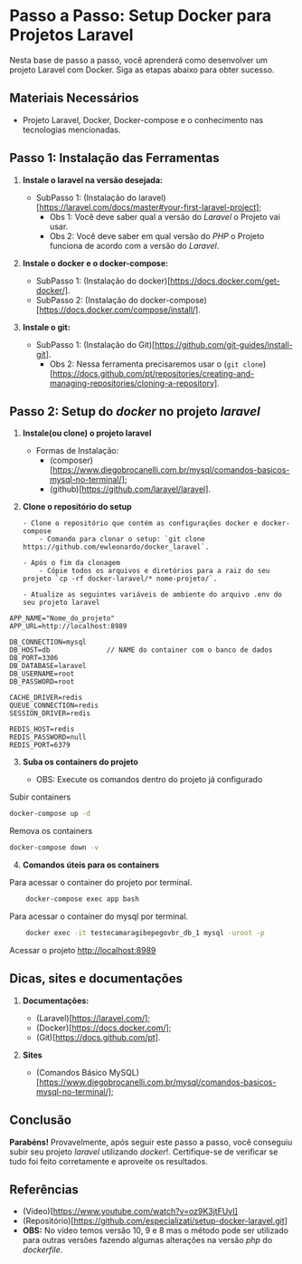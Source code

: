 # Passo a Passo: Setup Docker para Projetos Laravel

Nesta base de passo a passo, você aprenderá como desenvolver um projeto Laravel com Docker. Siga as etapas abaixo para obter sucesso.

## Materiais Necessários

-   Projeto Laravel, Docker, Docker-compose e o conhecimento nas tecnologias mencionadas.

## Passo 1: Instalação das Ferramentas

1. **Instale o laravel na versão desejada:**

    - SubPasso 1: (Instalação do laravel)[https://laravel.com/docs/master#your-first-laravel-project];
        - Obs 1: Você deve saber qual a versão do _Laravel_ o Projeto vai usar.
        - Obs 2: Você deve saber em qual versão do _PHP_ o Projeto funciona de acordo com a versão do _Laravel_.

2. **Instale o docker e o docker-compose:**

    - SubPasso 1: (Instalação do docker)[https://docs.docker.com/get-docker/].
    - SubPasso 2: (Instalação do docker-compose)[https://docs.docker.com/compose/install/].

3. **Instale o git:**

    - SubPasso 1: (Instalação do Git)[https://github.com/git-guides/install-git].
        - Obs 2: Nessa ferramenta precisaremos usar o (`git clone`)[https://docs.github.com/pt/repositories/creating-and-managing-repositories/cloning-a-repository].

## Passo 2: Setup do _docker_ no projeto _laravel_

1.  **Instale(ou clone) o projeto laravel**

    -   Formas de Instalação:
        -   (composer)[https://www.diegobrocanelli.com.br/mysql/comandos-basicos-mysql-no-terminal/];
        -   (github)[https://github.com/laravel/laravel].

2.  **Clone o repositório do setup**

        - Clone o repositório que contém as configurações docker e docker-compose
            - Comando para clonar o setup: `git clone https://github.com/ewleonardo/docker_laravel`.

        - Após o fim da clonagem
            - Cópie todos os arquivos e diretórios para a raiz do seu projeto `cp -rf docker-laravel/* nome-projeto/`.

        - Atualize as seguintes variáveis de ambiente do arquivo .env do seu projeto laravel

```dosini
APP_NAME="Nome_do_projeto"
APP_URL=http://localhost:8989

DB_CONNECTION=mysql
DB_HOST=db              // NAME do container com o banco de dados
DB_PORT=3306
DB_DATABASE=laravel
DB_USERNAME=root
DB_PASSWORD=root

CACHE_DRIVER=redis
QUEUE_CONNECTION=redis
SESSION_DRIVER=redis

REDIS_HOST=redis
REDIS_PASSWORD=null
REDIS_PORT=6379
```

3. **Suba os containers do projeto**

    - OBS: Execute os comandos dentro do projeto já configurado

Subir containers

```sh
docker-compose up -d
```

Remova os containers

```sh
docker-compose down -v
```

4.  **Comandos úteis para os containers**

Para acessar o container do projeto por terminal.

```sh
    docker-compose exec app bash
```

Para acessar o container do mysql por terminal.

```sh
    docker exec -it testecamaragibepegovbr_db_1 mysql -uroot -p
```

Acessar o projeto
[http://localhost:8989](http://localhost:8989)

## Dicas, sites e documentações

1. **Documentações:**

    - (Laravel)[https://laravel.com/];
    - (Docker)[https://docs.docker.com/];
    - (Git)[https://docs.github.com/pt].

2. **Sites**

    - (Comandos Básico MySQL)[https://www.diegobrocanelli.com.br/mysql/comandos-basicos-mysql-no-terminal/];

## Conclusão

**Parabéns!**
Provavelmente, após seguir este passo a passo, você conseguiu subir seu projeto _laravel_ utilizando _docker_!. Certifique-se de verificar se tudo foi feito corretamente e aproveite os resultados.

## Referências

-   (Vídeo)[https://www.youtube.com/watch?v=oz9K3jtFUvI]
-   (Repositório)[https://github.com/especializati/setup-docker-laravel.git]
-   **OBS:** No vídeo temos versão 10, 9 e 8 mas o método pode ser utilizado para outras versões fazendo algumas alterações na versão _php_ do _dockerfile_.
